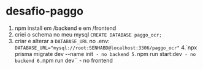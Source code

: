 # desafio-paggo

1. npm install em /backend e em /frontend
2. criei o schema no meu mysql ``CREATE DATABASE paggo_ocr;``
3. criar e alterar a ``DATABASE_URL`` no .env: ``DATABASE_URL="mysql://root:SENHABD@localhost:3306/paggo_ocr"``
4.`npx prisma migrate dev --name init`` - no backend
5.``npm run start:dev`` - no backend
6.``npm run dev`` - no frontend